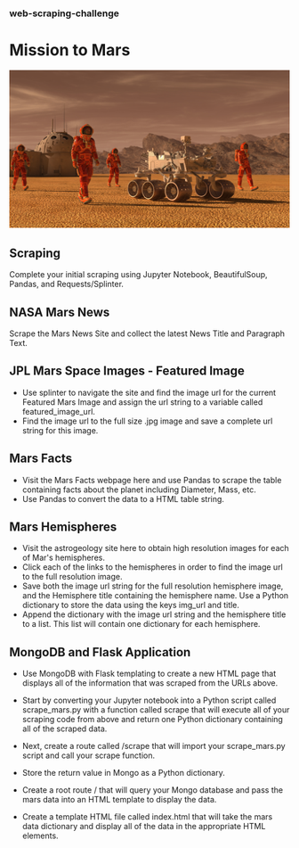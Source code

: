 ### web-scraping-challenge

# Mission to Mars

![index](https://github.com/abednarz210/web-scraping-challenge/blob/main/Resources/mission_to_mars.png)


## Scraping 

Complete your initial scraping using Jupyter Notebook, BeautifulSoup, Pandas, and Requests/Splinter.

## NASA Mars News

Scrape the Mars News Site and collect the latest News Title and Paragraph Text. 

## JPL Mars Space Images - Featured Image

* Use splinter to navigate the site and find the image url for the current Featured Mars Image and assign the url string to a variable called featured_image_url.
* Find the image url to the full size .jpg image and save a complete url string for this image.

## Mars Facts

* Visit the Mars Facts webpage here and use Pandas to scrape the table containing facts about the planet including Diameter, Mass, etc.
* Use Pandas to convert the data to a HTML table string.

## Mars Hemispheres


* Visit the astrogeology site here to obtain high resolution images for each of Mar's hemispheres.
* Click each of the links to the hemispheres in order to find the image url to the full resolution image.
* Save both the image url string for the full resolution hemisphere image, and the Hemisphere title containing the hemisphere name. Use a Python dictionary to
  store the data using the keys img_url and title.
* Append the dictionary with the image url string and the hemisphere title to a list. This list will contain one dictionary for each hemisphere.

##  MongoDB and Flask Application

* Use MongoDB with Flask templating to create a new HTML page that displays all of the information that was scraped from the URLs above.
* Start by converting your Jupyter notebook into a Python script called scrape_mars.py with a function called scrape that will execute all of your scraping code   from above and return one Python dictionary containing all of the scraped data.
* Next, create a route called /scrape that will import your scrape_mars.py script and call your scrape function.

* Store the return value in Mongo as a Python dictionary.
* Create a root route / that will query your Mongo database and pass the mars data into an HTML template to display the data.
* Create a template HTML file called index.html that will take the mars data dictionary and display all of the data in the appropriate HTML elements.


